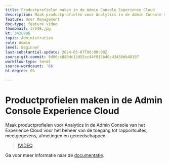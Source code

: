 ```yaml
---
title: Productprofielen maken in de Admin Console Experience Cloud
description: Maak productprofielen voor Analytics in de Admin Console van het Experience Cloud voor het beheer van de toegang tot rapportsuites, meetgegevens, afmetingen en gereedschappen.
feature: User Management
doc-type: feature video
thumbnail: 37648.jpg
kt: 3428986
topic: Administration
role: Admin
level: Beginner
last-substantial-update: 2024-05-07T00:00:00Z
source-git-commit: 9d90cc880dc13d55cc44f915b40c43450db48197
workflow-type: tm+mt
source-wordcount: '66'
ht-degree: 0%

---
```


# Productprofielen maken in de Admin Console Experience Cloud

Maak productprofielen voor Analytics in de Admin Console van het Experience Cloud voor het beheer van de toegang tot rapportsuites, meetgegevens, afmetingen en gereedschappen.

>[!VIDEO](https://video.tv.adobe.com/v/3428986/?learn=on)

Ga voor meer informatie naar de [documentatie](https://experienceleague.adobe.com/en/docs/analytics/admin/admin-console/permissions/product-profile).
